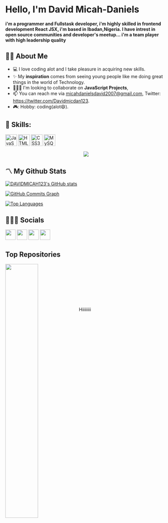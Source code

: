 <!--- <h1 align="center">Hi 👋, I'm David Micah-Daniles</h1>
<h3 align="center">A passionate frontend developer from Nigeria</h3>

- 👨‍💻 All of my projects are available at [davidmicahdaniels.netlify.app/projects](davidmicahdaniels.netlify.app/projects)

- 💬 Ask me about **JavaScript**

- 📫 How to reach me **micahdanielsdavid2007@gmail.com**

<h3 align="left">Connect with me:</h3>
<p align="left">
<a href="https://twitter.com/davidmicdan123" target="blank"><img align="center" src="https://raw.githubusercontent.com/rahuldkjain/github-profile-readme-generator/master/src/images/icons/Social/twitter.svg" alt="davidmicdan123" height="30" width="40" /></a>
<a href="https://linkedin.com/in/david micah-daniels" target="blank"><img align="center" src="https://raw.githubusercontent.com/rahuldkjain/github-profile-readme-generator/master/src/images/icons/Social/linked-in-alt.svg" alt="david micah-daniels" height="30" width="40" /></a>
<a href="https://instagram.com/david micah-daniels" target="blank"><img align="center" src="https://raw.githubusercontent.com/rahuldkjain/github-profile-readme-generator/master/src/images/icons/Social/instagram.svg" alt="david micah-daniels" height="30" width="40" /></a>
<a href="/davidmicahdaniels.netlify.app" target="blank"><img align="center" src="https://raw.githubusercontent.com/rahuldkjain/github-profile-readme-generator/master/src/images/icons/Social/rss.svg" alt="davidmicahdaniels.netlify.app" height="30" width="40" /></a>
</p>
<h3 align="left">Languages and Tools:</h3>
<p align="left"> <a href="https://angular.io" target="_blank" rel="noreferrer"> <img src="https://raw.githubusercontent.com/devicons/devicon/master/icons/angularjs/angularjs-original-wordmark.svg" alt="angularjs" width="40" height="40"/> </a> <a href="https://getbootstrap.com" target="_blank" rel="noreferrer"> <img src="https://raw.githubusercontent.com/devicons/devicon/master/icons/bootstrap/bootstrap-plain-wordmark.svg" alt="bootstrap" width="40" height="40"/> </a> <a href="https://www.w3schools.com/css/" target="_blank" rel="noreferrer"> <img src="https://raw.githubusercontent.com/devicons/devicon/master/icons/css3/css3-original-wordmark.svg" alt="css3" width="40" height="40"/> </a> <a href="https://www.w3.org/html/" target="_blank" rel="noreferrer"> <img src="https://raw.githubusercontent.com/devicons/devicon/master/icons/html5/html5-original-wordmark.svg" alt="html5" width="40" height="40"/> </a> <a href="https://developer.mozilla.org/en-US/docs/Web/JavaScript" target="_blank" rel="noreferrer"> <img src="https://raw.githubusercontent.com/devicons/devicon/master/icons/javascript/javascript-original.svg" alt="javascript" width="40" height="40"/> </a> </p>

### Lnaguages i use
<img src="https://img.shields.io/badge/-PHP-8892bf?logo=php&logoColor=8892bf"> <img src="https://img.shields.io/badge/-JSX-8892bf?logo=react&logoColor=fff"> <img src="https://img.shields.io/badge/-HTML-e34f26?logo=html5&logoColor=fff"> <img src="https://img.shields.io/badge/-CSS-e34f26?logo=html5&logoColor=fff"> <img src="https://img.shields.io/badge/-JavaScript-e34f26?logo=html5&logoColor=fff">

![Github stats](https://github-readme-stats.vercel.app/api?username=davidmicah123&count_private=true&show_icons=true&theme=radical)

![Top languages](https://github-readme-stats.vercel.app/api/top-langs/?username=DAVIDMICAH123&show_icons=true&theme=radical)



--->
<!---
![istockphoto-1210233004-612x612-_1_](https://user-images.githubusercontent.com/97407958/174435857-b15b40b9-c550-4726-bce4-57f0df7cea8b.svg)
--->



 <!--- # Hello ![15675](https://user-images.githubusercontent.com/97407958/174451504-a61dfc25-f2c6-414c-8f0a-e2dc557ee65a.gif) I'm David Micah-Daniels :robot: --->
 # Hello, I'm David Micah-Daniels
                                 
 **i'm a programmer and Fullstask developer, i'm highly skilled in frontend development React JSX, i'm based in Ibadan,Nigeria. I have intrest in open source communities and developer's meetup... i'm a team player with high leadership quality** 


## 🙎‍♂️ About Me

- 💻 I love coding alot and I take pleasure in acquiring new skills.
- ✨ My **inspiration** comes from seeing young people like me doing great things in the world of Technology.
- 🧑‍🤝‍🧑 I'm looking to collaborate on **JavaScript Projects**,
- 📫 You can reach me via micahdanielsdavid2007@gmail.com, Twitter: https://twitter.com/Davidmicdan123.
- 🎮: Hobby: coding(alot:smile:).


## 🚀 Skills:

<p align="left">
<a href="https://developer.mozilla.org/en-US/docs/Web/JavaScript" target="_blank" rel="noreferrer"><img src="https://raw.githubusercontent.com/danielcranney/readme-generator/main/public/icons/skills/javascript-colored.svg" width="36" height="36" alt="JavaScript" /></a>
<a href="https://developer.mozilla.org/en-US/docs/Glossary/HTML5" target="_blank" rel="noreferrer"><img src="https://raw.githubusercontent.com/danielcranney/readme-generator/main/public/icons/skills/html5-colored.svg" width="36" height="36" alt="HTML5" /></a>
<a href="https://www.w3.org/TR/CSS/#css" target="_blank" rel="noreferrer"><img src="https://raw.githubusercontent.com/danielcranney/readme-generator/main/public/icons/skills/css3-colored.svg" width="36" height="36" alt="CSS3" /></a>
<a href="https://www.mysql.com/" target="_blank" rel="noreferrer"><img src="https://raw.githubusercontent.com/danielcranney/readme-generator/main/public/icons/skills/mysql-colored.svg" width="36" height="36" alt="MySQL" /></a><p
</p>


<p align="center"> <a href="http://www.github.com/DAVIDMICAH123"><img src="https://github-readme-streak-stats.herokuapp.com/?user=DAVIDMICAH123&stroke=ffffff&background=000000&ring=0891b2&fire=0891b2&currStreakNum=ffffff&currStreakLabel=0891b2&sideNums=ffffff&sideLabels=ffffff&dates=ffffff&hide_border=true" /></a></p>


## 〽️ My Github Stats

<a href="http://www.github.com/DAVIDMICAH123"><img src="https://github-readme-stats.vercel.app/api?username=DAVIDMICAH123&show_icons=true&hide=&count_private=true&title_color=0891b2&text_color=ffffff&icon_color=0891b2&bg_color=000000&hide_border=true&show_icons=true" alt="DAVIDMICAH123's GitHub stats" /></a>


<a href="http://www.github.com/DAVIDMICAH123"><img src="https://activity-graph.herokuapp.com/graph?username=DAVIDMICAH123&bg_color=000000&color=ffffff&line=0891b2&point=ffffff&area_color=000000&area=true&hide_border=true&custom_title=GitHub%20Commits%20Graph" alt="GitHub Commits Graph" /></a>

<a href="https://github.com/DAVIDMICAH123" align="left"><img src="https://github-readme-stats.vercel.app/api/top-langs/?username=DAVIDMICAH123&langs_count=10&title_color=0891b2&text_color=ffffff&icon_color=0891b2&bg_color=000000&hide_border=true&locale=en&custom_title=Top%20%Languages" alt="Top Languages" /></a>


## 🧑‍🤝‍🧑 Socials

<p align="left">
<a href="https://www.github.com/davidmicah123" target="_blank" rel="noreferrer"><img src="https://raw.githubusercontent.com/danielcranney/readme-generator/main/public/icons/socials/github.svg" width="32" height="32" /></a> <a href="https://www.instagram.com/davidmicdan2021/" target="_blank" rel="noreferrer"><img src="https://raw.githubusercontent.com/danielcranney/readme-generator/main/public/icons/socials/instagram.svg" width="32" height="32" /></a> <a href="https://twitter.com/Davidmicdan123" target="_blank" rel="noreferrer"><img src="https://raw.githubusercontent.com/danielcranney/readme-generator/main/public/icons/socials/twitter.svg" width="32" height="32" /></a>
<a href="https://www.linkedin.com/in/david-micah-daniels-119982238/" target="_blank" rel="noreferrer"><img src="https://raw.githubusercontent.com/danielcranney/readme-generator/main/public/icons/socials/linkedin.svg" width="32" height="32" /></a> 
</p>



## Top Repositories

<div width="100%" align="center">
 <a href="https://github.com/davidmicah123/Garden-World-Personal-Project" align="left"><img align="left" width="45%" src="[https://github-readme-stats.vercel.app/api/pin/?username=DAVIDMICAH123&repo=Basic_Computer_Games&title_color=0891b2&text_color=ffffff&icon_color=0891b2&bg_color=000000&hide_border=true&locale=en](https://github.com/davidmicah123/Garden-World-Personal-Project)" /></a>
<a href="https://github.com/davidmicah123/David-Micah-Daniels" width="45%" src="https://github-readme-stats.vercel.app/api/pin/?username=DAVIDMICAH123&repo=MY_CS50_PROJECTS&title_color=0891b2&text_color=ffffff&icon_color=0891b2&bg_color=000000&hide_border=true&locale=en" /></a></div><br /><br /><br /><br /><br /><br /><br />

</div>

<p>
 Hiiiiiiii
</p> 

<!---
CIPHER-000/CIPHER-000 is a ✨ special ✨ repository because its `README.md` (this file) appears on your GitHub profile.
You can click the Preview link to take a look at your changes.
--->
